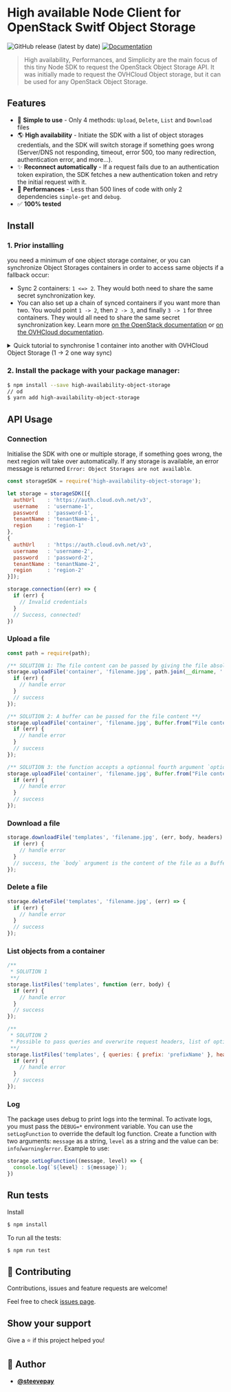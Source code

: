# High available Node Client for OpenStack Switf Object Storage
![GitHub release (latest by date)](https://img.shields.io/github/v/release/carboneio/high-availability-object-storage?style=for-the-badge)
[![Documentation](https://img.shields.io/badge/documentation-yes-brightgreen.svg?style=for-the-badge)](#api-usage)


> High availability, Performances, and Simplicity are the main focus of this tiny Node SDK to request the OpenStack Object Storage API. It was initially made to request the OVHCloud Object storage, but it can be used for any OpenStack Object Storage.

## Features
* 🦄 **Simple to use** - Only 4 methods: `Upload`, `Delete`, `List` and `Download` files
* 🌎 **High availability** - Initiate the SDK with a list of object storages credentials, and the SDK will switch storage if something goes wrong (Server/DNS not responding, timeout, error 500, too many redirection, authentication error, and more...).
* ✨ **Reconnect automatically** - If a request fails due to an authentication token expiration, the SDK fetches a new authentication token and retry the initial request with it.
* 🚀 **Performances** - Less than 500 lines of code with only 2 dependencies `simple-get` and `debug`.
* ✅ **100% tested**

## Install

### 1. Prior installing

you need a minimum of one object storage container, or you can synchronize Object Storages containers in order to access same objects if a fallback occur:
- Sync 2 containers: `1 <=> 2`. They would both need to share the same secret synchronization key.
- You can also set up a chain of synced containers if you want more than two. You would point `1 -> 2`, then `2 -> 3`, and finally `3 -> 1` for three containers. They would all need to share the same secret synchronization key.
Learn more [on the OpenStack documentation](https://docs.openstack.org/swift/latest/overview_container_sync.html) or [on the OVHCloud documentation](https://docs.ovh.com/us/en/storage/pcs/sync-container/).

<details>
  <summary>Quick tutorial to synchronise 1 container into another with OVHCloud Object Storage (1 -> 2 one way sync)</summary>

  1. Install the `swift-pythonclient`, an easy way to access Storages is with the Swift command line client, run on your terminal:
  ```
  $ pip install python-swiftclient
  ```
  2. Download the OpenStack RC file on the OVH account to change environment variables. Tab `Public Cloud` > `Users & Roles` > Pick the user and “Download OpenStack’s RC file”
  3. Open a terminal, load the contents of the file into the current environment:
  ```bash
  $ source openrc.sh
  ```
  4. In order for the containers to identify themselves, a key must be created and then configured on each container:
  ```bash
  $ sharedKey=$(openssl rand -base64 32)
  ```
  5. See which region you are connected to:
  ```bash
  env | grep OS_REGION
  ```
  6. Retrieve the Account ID `AUTH_xxxxxxx` of the destination container in order to configure the source container:
  ```bash
  destContainer=$(swift --debug stat containerBHS 2>&1 | grep 'curl -i.*storage' | awk '{ print $4 }') && echo $destContainer
  ```
  7. Change to the source region:
  ```bash
  OS_REGION_NAME=RegionSource
  ```
  8. Upload the key and the destination sync url to the source container:
  ```bash
  $ swift post -t ‘//OVH_PUBLIC_CLOUD/RegionDestination/AUTH_xxxxxxxxx/containerNameDestination’ -k "$sharedKey" containerNameSource
  ```
  9. You can check that this has been configured by using the following command:
  ```bash
  $ swift stat containerName
  ```
  10. You can check if the synchronization worked by listing the files in each of the containers:
  ```bash
  $ OS_REGION_NAME=RegionSource && swift list containerName
  $ OS_REGION_NAME=RegionDestination && swift list containerName
  ```
</details>

### 2. Install the package with your package manager:

```bash
$ npm install --save high-availability-object-storage
// od
$ yarn add high-availability-object-storage
```
## API Usage

### Connection

Initialise the SDK with one or multiple storage, if something goes wrong, the next region will take over automatically. If any storage is available, an error message is returned `Error: Object Storages are not available`.

```js
const storageSDK = require('high-availability-object-storage');

let storage = storageSDK([{
  authUrl    : 'https://auth.cloud.ovh.net/v3',
  username   : 'username-1',
  password   : 'password-1',
  tenantName : 'tenantName-1',
  region     : 'region-1'
},
{
  authUrl    : 'https://auth.cloud.ovh.net/v3',
  username   : 'username-2',
  password   : 'password-2',
  tenantName : 'tenantName-2',
  region     : 'region-2'
}]);

storage.connection((err) => {
  if (err) {
    // Invalid credentials
  }
  // Success, connected!
})
```
### Upload a file

```js
const path = require(path);

/** SOLUTION 1: The file content can be passed by giving the file absolute path **/
storage.uploadFile('container', 'filename.jpg', path.join(__dirname, './assets/file.txt'), (err) => {
  if (err) {
    // handle error
  }
  // success
});

/** SOLUTION 2: A buffer can be passed for the file content **/
storage.uploadFile('container', 'filename.jpg', Buffer.from("File content"), (err) => {
  if (err) {
    // handle error
  }
  // success
});

/** SOLUTION 3: the function accepts a optionnal fourth argument `option` including query parameters and headers. List of query parameters and headers: https://docs.openstack.org/api-ref/object-store/?expanded=create-or-replace-object-detail#create-or-replace-object **/
storage.uploadFile('container', 'filename.jpg', Buffer.from("File content"), { queries: { temp_url_expires: '1440619048' }, headers: { 'X-Object-Meta-LocationOrigin': 'Paris/France' }}, (err) => {
  if (err) {
    // handle error
  }
  // success
});
```

### Download a file

```js
storage.downloadFile('templates', 'filename.jpg', (err, body, headers) => {
  if (err) {
    // handle error
  }
  // success, the `body` argument is the content of the file as a Buffer
});
```

### Delete a file

```js
storage.deleteFile('templates', 'filename.jpg', (err) => {
  if (err) {
    // handle error
  }
  // success
});
```

### List objects from a container

```js
/**
 * SOLUTION 1
 **/
storage.listFiles('templates', function (err, body) {
  if (err) {
    // handle error
  }
  // success
});

/**
 * SOLUTION 2
 * Possible to pass queries and overwrite request headers, list of options: https://docs.openstack.org/api-ref/object-store/? expanded=show-container-details-and-list-objects-detail#show-container-details-and-list-objects
 **/
storage.listFiles('templates', { queries: { prefix: 'prefixName' }, headers: { Accept: 'application/xml' } }, function (err, body) {
  if (err) {
    // handle error
  }
  // success
});
```

### Log

The package uses debug to print logs into the terminal. To activate logs, you must pass the `DEBUG=*` environment variable.
You can use the `setLogFunction` to override the default log function. Create a function with two arguments: `message` as a string, `level` as a string and the value can be: `info`/`warning`/`error`. Example to use:
```js
storage.setLogFunction((message, level) => {
  console.log(`${level} : ${message}`);
})
```

## Run tests

Install

```bash
$ npm install
```

To run all the tests:

```bash
$ npm run test
```

## 🤝 Contributing

Contributions, issues and feature requests are welcome!

Feel free to check [issues page](https://github.com/carboneio/high-availability-object-storage/issues).

## Show your support

Give a ⭐️ if this project helped you!

## 👤 Author

- [**@steevepay**](https://github.com/steevepay)
